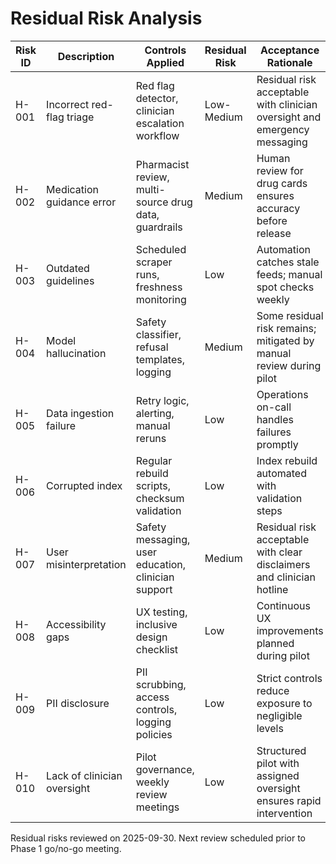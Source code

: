 # Residual Risk Analysis

| Risk ID | Description | Controls Applied | Residual Risk | Acceptance Rationale | Owner |
| --- | --- | --- | --- | --- | --- |
| H-001 | Incorrect red-flag triage | Red flag detector, clinician escalation workflow | Low-Medium | Residual risk acceptable with clinician oversight and emergency messaging | Clinical Lead |
| H-002 | Medication guidance error | Pharmacist review, multi-source drug data, guardrails | Medium | Human review for drug cards ensures accuracy before release | Pharmacy Liaison |
| H-003 | Outdated guidelines | Scheduled scraper runs, freshness monitoring | Low | Automation catches stale feeds; manual spot checks weekly | Data Engineering |
| H-004 | Model hallucination | Safety classifier, refusal templates, logging | Medium | Some residual risk remains; mitigated by manual review during pilot | Applied AI |
| H-005 | Data ingestion failure | Retry logic, alerting, manual reruns | Low | Operations on-call handles failures promptly | Data Operations |
| H-006 | Corrupted index | Regular rebuild scripts, checksum validation | Low | Index rebuild automated with validation steps | Data Operations |
| H-007 | User misinterpretation | Safety messaging, user education, clinician support | Medium | Residual risk acceptable with clear disclaimers and clinician hotline | Clinical Ops |
| H-008 | Accessibility gaps | UX testing, inclusive design checklist | Low | Continuous UX improvements planned during pilot | Product Design |
| H-009 | PII disclosure | PII scrubbing, access controls, logging policies | Low | Strict controls reduce exposure to negligible levels | Security Officer |
| H-010 | Lack of clinician oversight | Pilot governance, weekly review meetings | Low | Structured pilot with assigned oversight ensures rapid intervention | Program Manager |

Residual risks reviewed on 2025-09-30. Next review scheduled prior to Phase 1 go/no-go meeting.

